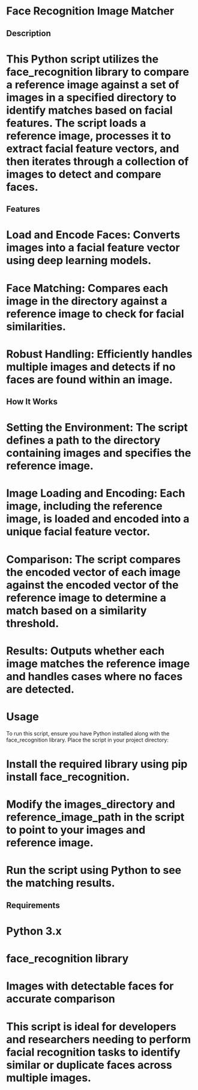# **Face Recognition Image Matcher**
## Description
# This Python script utilizes the face_recognition library to compare a reference image against a set of images in a specified directory to identify matches based on facial features. The script loads a reference image, processes it to extract facial feature vectors, and then iterates through a collection of images to detect and compare faces.

## Features
# Load and Encode Faces: Converts images into a facial feature vector using deep learning models.
# Face Matching: Compares each image in the directory against a reference image to check for facial similarities.
# Robust Handling: Efficiently handles multiple images and detects if no faces are found within an image.
## How It Works
# Setting the Environment: The script defines a path to the directory containing images and specifies the reference image.
# Image Loading and Encoding: Each image, including the reference image, is loaded and encoded into a unique facial feature vector.
# Comparison: The script compares the encoded vector of each image against the encoded vector of the reference image to determine a match based on a similarity threshold.
#  Results: Outputs whether each image matches the reference image and handles cases where no faces are detected.
# Usage
To run this script, ensure you have Python installed along with the face_recognition library. Place the script in your project directory:

# Install the required library using pip install face_recognition.
# Modify the images_directory and reference_image_path in the script to point to your images and reference image.
# Run the script using Python to see the matching results.
## Requirements
# Python 3.x
# face_recognition library
# Images with detectable faces for accurate comparison
# This script is ideal for developers and researchers needing to perform facial recognition tasks to identify similar or duplicate faces across multiple images.
